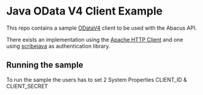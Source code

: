 # Java OData V4 Client Example

This repo contains a sample [ODataV4](https://docs.oasis-open.org/odata/odata/v4.01/csprd06/part1-protocol/odata-v4.01-csprd06-part1-protocol.html#_Toc21423802) client to be used with the Abacus API.

There exists an implementation using the [Apache HTTP Client](https://hc.apache.org/httpcomponents-client-5.2.x/) and one using [scribejava](https://github.com/scribejava/scribejava) as authentication library. 

## Running the sample

To run the sample the users has to set 2 System Properties CLIENT_ID & CLIENT_SECRET